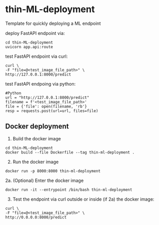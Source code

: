 # thin-ML-deployment
Template for quickly deploying a ML endpoint 

deploy FastAPI endpoint via:  
```
cd thin-ML-deployment  
uvicorn app.api:route   
```

test FastAPI endpoint via curl:  
```
curl \  
-F "file=@<test_image_file_path>" \  
http://127.0.0.1:8000/predict  
```

test FastAPI endpoing via python:  
```
#Python
url = "http://127.0.0.1:8000/predict"
filename = f'<test_image_file_path>'
file = {'file': open(filename, 'rb'}
resp = requests.post(url=url, files=file)
```

## Docker deployment 
1. Build the docker image 
``` 
cd thin-ML-deployment
docker build --file Dockerfile --tag thin-ml-deployment . 
```
2. Run the docker image
```
docker run -p 8000:8000 thin-ml-deployment
```
2a. (Optional) Enter the docker image
```
docker run -it --entrypoint /bin/bash thin-ml-deployment
```

3. Test the endpoint via curl outside or inside (if 2a) the docker image:
```
curl \  
-F "file=@<test_image_file_path>" \  
http://0.0.0.0:8000/predict
```